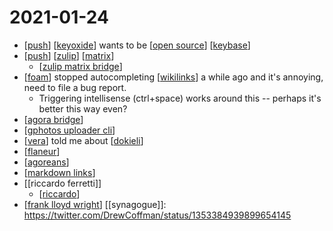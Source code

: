 # 2021-01-24

- [[push]] [[keyoxide]] wants to be [[open source]] [[keybase]]
- [[push]] [[zulip]] [[matrix]]
  - [[zulip matrix bridge]]
- [[foam]] stopped autocompleting [[wikilinks]] a while ago and it's annoying, need to file a bug report.
  - Triggering intellisense (ctrl+space) works around this -- perhaps it's better this way even?
- [[agora bridge]]
- [[gphotos uploader cli]]
- [[vera]] told me about [[dokieli]]
- [[flaneur]]
- [[agoreans]]
- [[markdown links]]
- [[riccardo ferretti]] 
  - [[riccardo]]
- [[frank lloyd wright]] [[synagogue]]: https://twitter.com/DrewCoffman/status/1353384939899654145

[//begin]: # "Autogenerated link references for markdown compatibility"
[push]: ../push "Push"
[keyoxide]: ../keyoxide "Keyoxide"
[open source]: ../open-source "Open Source"
[keybase]: ../keybase "Keybase"
[zulip]: ../zulip "Zulip"
[matrix]: ../matrix "Matrix"
[zulip matrix bridge]: ../zulip-matrix-bridge "Zulip Matrix Bridge"
[foam]: ../foam "Foam"
[wikilinks]: ../wikilinks "Wikilinks"
[agora bridge]: ../agora-bridge "Agora Bridge"
[gphotos uploader cli]: ../gphotos-uploader-cli "Gphotos Uploader Cli"
[vera]: ../vera "Vera"
[dokieli]: ../dokieli "Dokieli"
[flaneur]: ../flaneur "Flaneur"
[agoreans]: ../agoreans "Agoreans"
[markdown links]: ../markdown-links "Markdown Links"
[riccardo ferreti]: ../riccardo-ferreti "Riccardo Ferreti"
[riccardo]: ../riccardo "Riccardo"
[frank lloyd wright]: ../frank-lloyd-wright "Frank Lloyd Wright"
[//end]: # "Autogenerated link references"